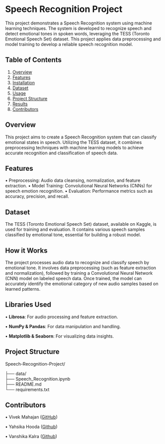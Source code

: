 # Speech Recognition Project
This project demonstrates a Speech Recognition system using machine learning techniques. The system is developed to recognize speech and detect emotional tones in spoken words, leveraging the TESS (Toronto Emotional Speech Set) dataset. This project applies data preprocessing and model training to develop a reliable speech recognition model.

## Table of Contents
1. [Overview](#overview)
2. [Features](#features)
3. [Installation](#installation)
4. [Dataset](#dataset)
5. [Usage](#usage)
6. [Project Structure](#project-structure)
7. [Results](#results)
8. [Contributors](#contributors)


## **Overview**

This project aims to create a Speech Recognition system that can classify emotional states in speech. Utilizing the TESS dataset, it combines preprocessing techniques with machine learning models to achieve accurate recognition and classification of speech data.

## **Features**

• Preprocessing: Audio data cleansing, normalization, and feature extraction.
• Model Training: Convolutional Neural Networks (CNNs) for speech emotion recognition.
• Evaluation: Performance metrics such as accuracy, precision, and recall.

## **Dataset**

The TESS (Toronto Emotional Speech Set) dataset, available on Kaggle, is used for training and evaluation. It contains various speech samples classified by emotional tone, essential for building a robust model.

## **How it Works**

The project processes audio data to recognize and classify speech by emotional tone. It involves data preprocessing (such as feature extraction and normalization), followed by training a Convolutional Neural Network (CNN) model on labeled speech data. Once trained, the model can accurately identify the emotional category of new audio samples based on learned patterns.

## **Libraries Used**

• **Librosa**: For audio processing and feature extraction.

• **NumPy & Pandas**: For data manipulation and handling.

• **Matplotlib & Seaborn**: For visualizing data insights.

## **Project Structure**

Speech-Recognition-Project/

├── data/                     
├── Speech_Recognition.ipynb   
├── README.md                  
└── requirements.txt       

## **Contributors**
• Vivek Mahajan ([GitHub](https://github.com/VivekMahajan1458))

• Yahsika Hooda ([Github](https://github.com/hoodayashika))

• Vanshika Kalra ([Github](https://github.com/kalravanshika))
